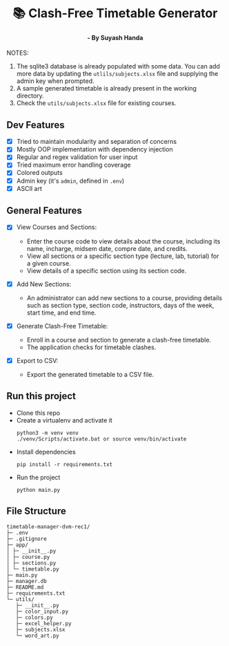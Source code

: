 <div align="center">
<h1>📚 Clash-Free Timetable Generator</h1>
<h4>- By Suyash Handa</h6>
</div>

NOTES:

1. The sqlite3 database is already populated with some data. You can add more data by updating the `utlils/subjects.xlsx` file and supplying the admin key when prompted.
2. A sample generated timetable is already present in the working directory.
3. Check the `utils/subjects.xlsx` file for existing courses.

## Dev Features

- [x] Tried to maintain modularity and separation of concerns
- [x] Mostly OOP implementation with dependency injection
- [x] Regular and regex validation for user input
- [x] Tried maximum error handling coverage
- [x] Colored outputs
- [x] Admin key (it's `admin`, defined in `.env`)
- [x] ASCII art

## General Features

- [x] View Courses and Sections:

  - Enter the course code to view details about the course, including its name, incharge, midsem date, compre date, and credits.
  - View all sections or a specific section type (lecture, lab, tutorial) for a given course.
  - View details of a specific section using its section code.

- [x] Add New Sections:

  - An administrator can add new sections to a course, providing details such as section type, section code, instructors, days of the week, start time, and end time.

- [x] Generate Clash-Free Timetable:

  - Enroll in a course and section to generate a clash-free timetable.
  - The application checks for timetable clashes.

- [x] Export to CSV:
  - Export the generated timetable to a CSV file.

## Run this project

- Clone this repo
- Create a virtualenv and activate it
  ```
  python3 -m venv venv
  ./venv/Scripts/activate.bat or source venv/bin/activate
  ```
- Install dependencies
  ```
  pip install -r requirements.txt
  ```
- Run the project
  ```
  python main.py
  ```

## File Structure

```
timetable-manager-dvm-rec1/
├─ .env
├─ .gitignore
├─ app/
│ ├─ __init__.py
│ ├─ course.py
│ ├─ sections.py
│ └─ timetable.py
├─ main.py
├─ manager.db
├─ README.md
├─ requirements.txt
└─ utils/
   ├─ __init__.py
   ├─ color_input.py
   ├─ colors.py
   ├─ excel_helper.py
   ├─ subjects.xlsx
   └─ word_art.py
```
